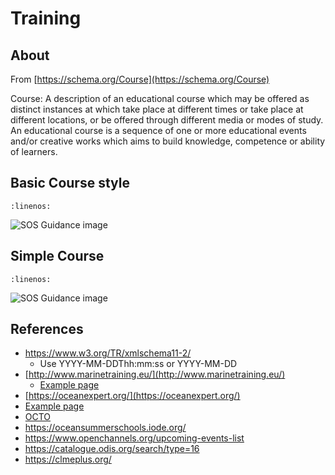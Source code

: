 # Training

## About

From [https://schema.org/Course](https://schema.org/Course)

Course: A description of an educational course which may be offered as distinct instances at which take place at different times or take place at different locations, or be offered through different media or modes of study. An educational course is a sequence of one or more educational events and/or creative works which aims to build knowledge, competence or ability of learners.

## Basic Course style

```{literalinclude} ./graphs/course1.json
:linenos:
```

![SOS Guidance image](./graphs/course1.svg)

## Simple Course

```{literalinclude} ./graphs/course2.json
:linenos:
```

![SOS Guidance image](./graphs/course2.svg)


## References

* https://www.w3.org/TR/xmlschema11-2/
  * Use YYYY-MM-DDThh:mm:ss or YYYY-MM-DD
* [http://www.marinetraining.eu/](http://www.marinetraining.eu/)
  * [Example page](http://www.marinetraining.eu/node/1001)
* [https://oceanexpert.org/](https://oceanexpert.org/)
* [Example page](https://oceanexpert.org/event/2859)
* [OCTO](https://www.octogroup.org/)
* https://oceansummerschools.iode.org/ 
* https://www.openchannels.org/upcoming-events-list 
* https://catalogue.odis.org/search/type=16 
* https://clmeplus.org/
